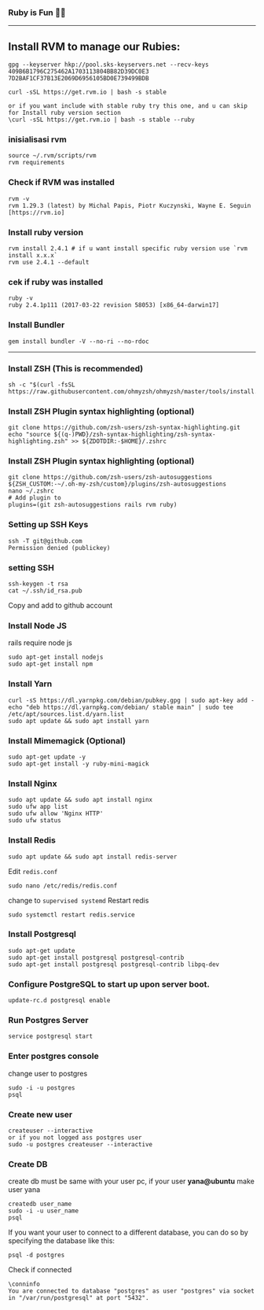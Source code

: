 ### Ruby is Fun 🎉🎊


----------
## Install RVM to manage our Rubies:

    gpg --keyserver hkp://pool.sks-keyservers.net --recv-keys 409B6B1796C275462A1703113804BB82D39DC0E3 7D2BAF1CF37B13E2069D6956105BD0E739499BDB

    curl -sSL https://get.rvm.io | bash -s stable
    
    or if you want include with stable ruby try this one, and u can skip for Install ruby version section
    \curl -sSL https://get.rvm.io | bash -s stable --ruby

### inisialisasi rvm 

    source ~/.rvm/scripts/rvm
    rvm requirements


### Check if RVM was installed

    rvm -v
    rvm 1.29.3 (latest) by Michal Papis, Piotr Kuczynski, Wayne E. Seguin [https://rvm.io]
    

### Install ruby version

    rvm install 2.4.1 # if u want install specific ruby version use `rvm install x.x.x`
    rvm use 2.4.1 --default
    

### cek if ruby was installed

    ruby -v
    ruby 2.4.1p111 (2017-03-22 revision 58053) [x86_64-darwin17]
    
### Install Bundler

    gem install bundler -V --no-ri --no-rdoc


----------
### Install ZSH (This is recommended) 

    sh -c "$(curl -fsSL https://raw.githubusercontent.com/ohmyzsh/ohmyzsh/master/tools/install.sh)"

### Install ZSH Plugin syntax highlighting (optional)

    git clone https://github.com/zsh-users/zsh-syntax-highlighting.git
    echo "source ${(q-)PWD}/zsh-syntax-highlighting/zsh-syntax-highlighting.zsh" >> ${ZDOTDIR:-$HOME}/.zshrc

### Install ZSH Plugin syntax highlighting (optional)

    git clone https://github.com/zsh-users/zsh-autosuggestions ${ZSH_CUSTOM:-~/.oh-my-zsh/custom}/plugins/zsh-autosuggestions
    nano ~/.zshrc
    # Add plugin to 
    plugins=(git zsh-autosuggestions rails rvm ruby)
    

### Setting up SSH Keys

    ssh -T git@github.com
    Permission denied (publickey)
    
### setting SSH 

    ssh-keygen -t rsa
    cat ~/.ssh/id_rsa.pub
Copy and add to github account

### Install Node JS
rails require node js

    sudo apt-get install nodejs
    sudo apt-get install npm

### Install Yarn
    curl -sS https://dl.yarnpkg.com/debian/pubkey.gpg | sudo apt-key add -
    echo "deb https://dl.yarnpkg.com/debian/ stable main" | sudo tee /etc/apt/sources.list.d/yarn.list
    sudo apt update && sudo apt install yarn

### Install Mimemagick (Optional)
    sudo apt-get update -y
    sudo apt-get install -y ruby-mini-magick

### Install Nginx
    sudo apt update && sudo apt install nginx
    sudo ufw app list
    sudo ufw allow 'Nginx HTTP'
    sudo ufw status


### Install Redis
    sudo apt update && sudo apt install redis-server

Edit ```redis.conf```

    sudo nano /etc/redis/redis.conf
change to ```supervised systemd```
Restart redis

    sudo systemctl restart redis.service



### Install Postgresql

    sudo apt-get update
    sudo apt-get install postgresql postgresql-contrib
    sudo apt-get install postgresql postgresql-contrib libpq-dev
### Configure PostgreSQL to start up upon server boot.

    update-rc.d postgresql enable

### Run Postgres Server

    service postgresql start

### Enter postgres console
change user to postgres

    sudo -i -u postgres
    psql

### Create new user

    createuser --interactive
    or if you not logged ass postgres user
    sudo -u postgres createuser --interactive

### Create DB 
create db must be same with your user pc, if your user **yana@ubuntu** make user yana

    createdb user_name
    sudo -i -u user_name
    psql

If you want your user to connect to a different database, you can do so by specifying the database like this:

    psql -d postgres
Check if connected

    \conninfo
    You are connected to database "postgres" as user "postgres" via socket in "/var/run/postgresql" at port "5432".

